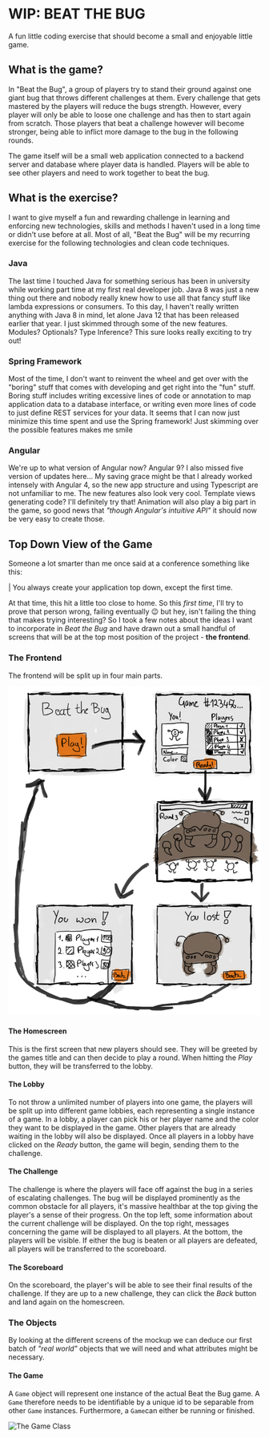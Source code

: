 # WIP: BEAT THE BUG
A fun little coding exercise that should become a small and enjoyable little game.

## What is the game?
In "Beat the Bug", a group of players try to stand their ground against one giant bug that throws different challenges at them. Every challenge that gets mastered by the players will reduce the bugs strength. However, every player will only be able to loose one challenge and has then to start again from scratch. Those players that beat a challenge however will become stronger, being able to inflict more damage to the bug in the following rounds.

The game itself will be a small web application connected to a backend server and database where player data is handled. Players will be able to see other players and need to work together to beat the bug.

## What is the exercise?
I want to give myself a fun and rewarding challenge in learning and enforcing new technologies, skills and methods I haven't used in a long time or didn't use before at all. Most of all, "Beat the Bug" will be my recurring exercise for the following technologies and clean code techniques.

### Java
The last time I touched Java for something serious has been in university while working part time at my first real developer job. Java 8 was just a new thing out there and nobody really knew how to use all that fancy stuff like lambda expressions or consumers. To this day, I haven't really written anything with Java 8 in mind, let alone Java 12 that has been released earlier that year. I just skimmed through some of the new features. Modules? Optionals? Type Inference? This sure looks really exciting to try out!

### Spring Framework
Most of the time, I don't want to reinvent the wheel and get over with the "boring" stuff that comes with developing and get right into the "fun" stuff. Boring stuff includes writing excessive lines of code or annotation to map application data to a database interface, or writing even more lines of code to just define REST services for your data. It seems that I can now just minimize this time spent and use the Spring framework! Just skimming over the possible features makes me smile 

### Angular
We're up to what version of Angular now? Angular 9? I also missed five version of updates here... My saving grace might be that I already worked intensely with Angular 4, so the new app structure and using Typescript are not unfamiliar to me. The new features also look very cool. Template views generating code? I'll definitely try that! Animation will also play a big part in the game, so good news that *"though Angular's intuitive API"* it should now be very easy to create those.

## Top Down View of the Game
Someone a lot smarter than me once said at a conference something like this:

| You always create your application top down, except the first time.

At that time, this hit a little too close to home. So this *first time*, I'll try to prove that person wrong, failing eventually 😉 but hey, isn't failing the thing that makes trying interesting? So I took a few notes about the ideas I want to incorporate in *Beat the Bug* and have drawn out a small handful of screens that will be at the top most position of the project - **the frontend**.

### The Frontend
The frontend will be split up in four main parts.

![The simple frontend](./resources/images/frontend_mockup.png)

#### The Homescreen
This is the first screen that new players should see. They will be greeted by the games title and can then decide to play a round. When hitting the *Play* button, they will be transferred to the lobby.

#### The Lobby
To not throw a unlimited number of players into one game, the players will be split up into different game lobbies, each representing a single instance of a game. In a lobby, a player can pick his or her player name and the color they want to be displayed in the game. Other players that are already waiting in the lobby will also be displayed. Once all players in a lobby have clicked on the *Ready* button, the game will begin, sending them to the challenge.

#### The Challenge
The challenge is where the players will face off against the bug in a series of escalating challenges. The bug will be displayed prominently as the common obstacle for all players, it's massive healthbar at the top giving the player's a sense of their progress. On the top left, some information about the current challenge will be displayed. On the top right, messages concerning the game will be displayed to all players. At the bottom, the players will be visible. If either the bug is beaten or all players are defeated, all players will be transferred to the scoreboard.

#### The Scoreboard
On the scoreboard, the player's will be able to see their final results of the challenge. If they are up to a new challenge, they can click the *Back* button and land again on the homescreen.

### The Objects
By looking at the different screens of the mockup we can deduce our first batch of *"real world"* objects that we will need and what attributes might be necessary.

#### The Game
A `Game` object will represent one instance of the actual Beat the Bug game. A `Game` therefore needs to be identifiable by a unique id to be separable from other `Game` instances. Furthermore, a `Game`can either be running or finished.

![The Game Class](http://www.plantuml.com/plantuml/proxy?cache=no&src=https://raw.githubusercontent.com/daedal-knickerbockers/code_exercises/master/resources/diagrams/Game.puml)